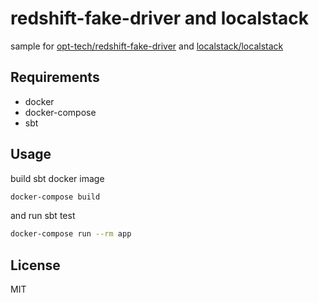 # redshift-fake-driver and localstack

sample for [opt-tech/redshift-fake-driver] and [localstack/localstack]

## Requirements

* docker
* docker-compose
* sbt

## Usage

build sbt docker image

```sh
docker-compose build
```

and run sbt test

```sh
docker-compose run --rm app
```

## License

MIT

[localstack/localstack]: https://github.com/localstack/localstack
[opt-tech/redshift-fake-driver]: https://github.com/opt-tech/redshift-fake-driver
